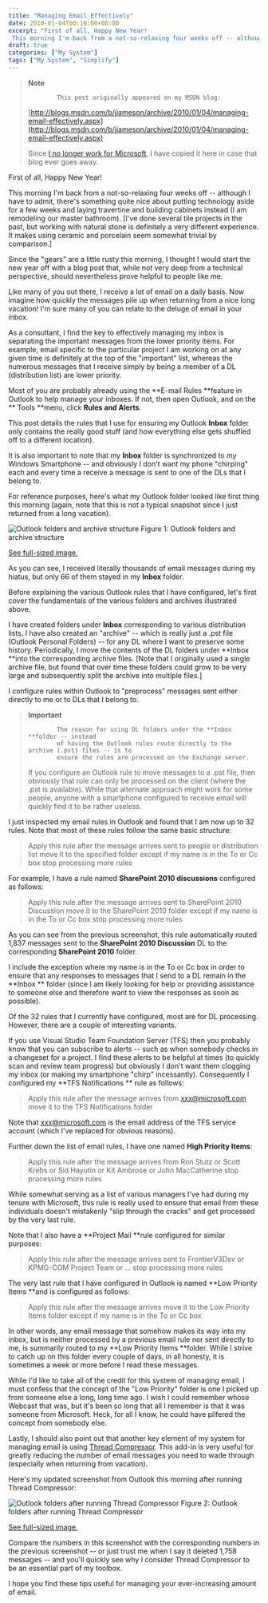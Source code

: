 ```yaml
---
title: "Managing Email Effectively"
date: 2010-01-04T00:10:00+08:00
excerpt: "First of all, Happy New Year! 
 This morning I'm back from a not-so-relaxing four weeks off -- although I have to admit, there's something quite nice about putting technology aside for a few weeks and laying travertine and building cabinets instead ..."
draft: true
categories: ["My System"]
tags: ["My System", "Simplify"]
---
```


> **Note**
> 
>             This post originally appeared on my MSDN blog:
> 
> [http://blogs.msdn.com/b/jjameson/archive/2010/01/04/managing-email-effectively.aspx](http://blogs.msdn.com/b/jjameson/archive/2010/01/04/managing-email-effectively.aspx)
> 
> Since [I no longer work for Microsoft](/blog/jjameson/2011/09/02/last-day-with-microsoft), I have copied it here in case that blog ever goes away.

First of all, Happy New Year!

This morning I'm back from a not-so-relaxing four weeks off -- although I have to admit, there's something quite nice about putting technology aside for a few weeks and laying travertine and building cabinets instead (I am remodeling our master bathroom). [I've done several tile projects in the past, but working with natural stone is definitely a very different experience. It makes using ceramic and porcelain seem somewhat trivial by comparison.]

Since the "gears" are a little rusty this morning, I thought I would start the new year off with a blog post that, while not very deep from a technical perspective, should nevertheless prove helpful to people like me.

Like many of you out there, I receive a lot of email on a daily basis. Now imagine how quickly the messages pile up when returning from a nice long vacation! I'm sure many of you can relate to the deluge of email in your inbox.

As a consultant, I find the key to effectively managing my inbox is separating the important messages from the lower priority items. For example, email specific to the particular project I am working on at any given time is definitely at the top of the "important" list, whereas the numerous messages that I receive simply by being a member of a DL (distribution list) are lower priority.

Most of you are probably already using the **E-mail Rules **feature in Outlook to help manage your inboxes. If not, then open Outlook, and on the **            Tools **menu, click **Rules and Alerts**.

This post details the rules that I use for ensuring my Outlook **Inbox** folder only contains the really good stuff (and how everything else gets shuffled off to a different location).

It is also important to note that my **Inbox** folder is synchronized to my Windows Smartphone -- and obviously I don't want my phone "chirping" each and every time a receive a message is sent to one of the DLs that I belong to.

For reference purposes, here's what my Outlook folder looked like first thing this morning (again, note that this is not a typical snapshot since I just returned from a long vacation).

![Outlook folders and archive structure](https://www.technologytoolbox.com/blog/images/www_technologytoolbox_com/blog/jjameson/15/r_Outlook-folders-and-archive-structure.png)
Figure 1: Outlook folders and archive structure

[See full-sized image.](/blog/images/www_technologytoolbox_com/blog/jjameson/15/o_Outlook-folders-and-archive-structure.png)

As you can see, I received literally thousands of email messages during my hiatus, but only 66 of them stayed in my **Inbox** folder.

Before explaining the various Outlook rules that I have configured, let's first cover the fundamentals of the various folders and archives illustrated above.

I have created folders under **Inbox** corresponding to various distribution lists. I have also created an "archive" -- which is really just a .pst file (Outlook Personal Folders) -- for any DL where I want to preserve some history. Periodically, I move the contents of the DL folders under **Inbox **into the corresponding archive files. [Note that I originally used a single archive file, but found that over time these folders could grow to be very large and subsequently split the archive into multiple files.]

I configure rules within Outlook to "preprocess" messages sent either directly to me or to DLs that I belong to.

> **Important**
> 
>             The reason for using DL folders under the **Inbox **folder -- instead
>             of having the Outlook rules route directly to the archive (.pst) files -- is to
>             ensure the rules are processed on the Exchange server.
>             
> 
> If you configure an Outlook rule to move messages to a .pst file, then obviously that rule can only be processed on the client (where the .pst is available). While that alternate approach might work for some people, anyone with a smartphone configured to receive email will quickly find it to be rather useless.

I just inspected my email rules in Outlook and found that I am now up to 32 rules. Note that most of these rules follow the same basic structure:

> Apply this rule after the message arrives
> sent to people or distribution list
> move it to the specified folder
> except if my name is in the To or Cc box
> stop processing more rules

For example, I have a rule named **SharePoint 2010 discussions** configured as follows:

> Apply this rule after the message arrives
> sent to SharePoint 2010 Discussion
> move it to the SharePoint 2010 folder
> except if my name is in the To or Cc box
> stop processing more rules

As you can see from the previous screenshot, this rule automatically routed 1,837 messages sent to the **SharePoint 2010 Discussion** DL to the corresponding **SharePoint 2010** folder.

I include the exception where my name is in the To or Cc box in order to ensure that any responses to messages that I send to a DL remain in the **Inbox ** folder (since I am likely looking for help or providing assistance to someone else and therefore want to view the responses as soon as possible).

Of the 32 rules that I currently have configured, most are for DL processing. However, there are a couple of interesting variants.

If you use Visual Studio Team Foundation Server (TFS) then you probably know that you can subscribe to alerts -- such as when somebody checks in a changeset for a project. I find these alerts to be helpful at times (to quickly scan and review team progress) but obviously I don't want them clogging my inbox (or making my smartphone "chirp" incessantly). Consequently I configured my **TFS Notifications ** rule as follows:

> Apply this rule after the message arrives
> from [xxx@microsoft.com](mailto:xxx@microsoft.com)
> move it to the TFS Notifications folder

Note that [xxx@microsoft.com](mailto:xxx@microsoft.com) is the email address of the TFS service account (which I've replaced for obvious reasons).

Further down the list of email rules, I have one named **High Priority Items**:

> Apply this rule after the message arrives
> from Ron Stutz or Scott Krebs or Sid Hayutin or Kit Ambrose or John MacCatherine
> stop processing more rules

While somewhat serving as a list of various managers I've had during my tenure with Microsoft, this rule is really used to ensure that email from these individuals doesn't mistakenly "slip through the cracks" and get processed by the very last rule.

Note that I also have a **Project Mail **rule configured for similar purposes:

> Apply this rule after the message arrives
> sent to FrontierV3Dev or KPMG-COM Project Team or ...
> stop processing more rules

The very last rule that I have configured in Outlook is named **Low Priority Items
**and is configured as follows:

> Apply this rule after the message arrives
> move it to the Low Priority Items folder
> except if my name is in the To or Cc box

In other words, any email message that somehow makes its way into my inbox, but is neither processed by a previous email rule nor sent directly to me, is summarily routed to my **Low Priority Items **folder. While I strive to catch up on this folder every couple of days, in all honesty, it is sometimes a week or more before I read these messages.

While I'd like to take all of the credit for this system of managing email, I must confess that the concept of the "Low Priority" folder is one I picked up from someone else a long, long time ago. I wish I could remember whose Webcast that was, but it's been so long that all I remember is that it was someone from Microsoft. Heck, for all I know, he could have pilfered the concept from somebody else.

Lastly, I should also point out that another key element of my system for managing email is using [Thread Compressor](http://blogs.technet.com/ewan/archive/2007/04/23/thread-compressor-for-outlook-do-you-want-it.aspx). This add-in is very useful for greatly reducing the number of email messages you need to wade through (especially when returning from vacation).

Here's my updated screenshot from Outlook this morning after running Thread Compressor:

![Outlook folders after running Thread Compressor](https://www.technologytoolbox.com/blog/images/www_technologytoolbox_com/blog/jjameson/15/r_Outlook-folders-after-Thread-Compressor.png)
Figure 2: Outlook folders after running Thread Compressor

[See full-sized image.](/blog/images/www_technologytoolbox_com/blog/jjameson/15/o_Outlook-folders-after-Thread-Compressor.png)

Compare the numbers in this screenshot with the corresponding numbers in the previous screenshot -- or just trust me when I say it deleted 1,758 messages -- and you'll quickly see why I consider Thread Compressor to be an essential part of my toolbox.

I hope you find these tips useful for managing your ever-increasing amount of email.

